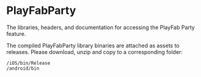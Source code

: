 # PlayFabParty
The libraries, headers, and documentation for accessing the PlayFab Party feature.

The compiled PlayFabParty library binaries are attached as assets to releases.
Please download, unzip and copy to a corresponding folder:

```
/iOS/bin/Release
/android/bin
```
